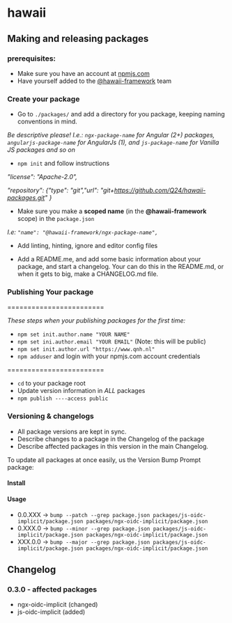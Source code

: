 # hawaii

## Making and releasing packages

### prerequisites:
* Make sure you have an account at [npmjs.com](https://www.npmjs.com)
* Have yourself added to the [@hawaii-framework](https://www.npmjs.com/org/hawaii-framework/) team

### Create your package
* Go to `./packages/` and add a directory for you package, keeping naming conventions in mind. 

_Be descriptive please!
I.e.: `ngx-package-name` for Angular (2+) packages, `angularjs-package-name` for AngularJs (1), and `js-package-name` for Vanilla JS packages and so on_


* `npm init` and follow instructions

_"license": "Apache-2.0",_

_"repository": {"type": "git","url": "git+https://github.com/Q24/hawaii-packages.git" }_

* Make sure you make a **scoped name** (in the **@hawaii-framework** scope) in the `package.json` 

_I.e: `"name": "@hawaii-framework/ngx-package-name",`_

* Add linting, hinting, ignore and editor config files

* Add a README.me, and add some basic information about your package, and start a changelog. Your can do this in the README.md, or when it gets to big, make a CHANGELOG.md file.

### Publishing Your package

========================

_These steps when your publishing packages for the first time:_
* `npm set init.author.name "YOUR NAME"`
* `npm set ini.author.email "YOUR EMAIL"` (Note: this will be public)
* `npm set init.author.url "https://www.qnh.nl"`
* `npm adduser` and login with your npmjs.com account credentials

========================

* `cd` to your package root
* Update version information in *ALL* packages  
* `npm publish ----access public`

### Versioning & changelogs
* All package versions are kept in sync.
* Describe changes to a package in the Changelog of the package
* Describe affected packages in this version in the main Changelog.

To update all packages at once easily, us the Version Bump Prompt package:

#### Install

#### Usage
* 0.0.XXX -> `bump --patch --grep package.json packages/js-oidc-implicit/package.json packages/ngx-oidc-implicit/package.json`
* 0.XXX.0 -> `bump --minor --grep package.json packages/js-oidc-implicit/package.json packages/ngx-oidc-implicit/package.json`
* XXX.0.0 -> `bump --major --grep package.json packages/js-oidc-implicit/package.json packages/ngx-oidc-implicit/package.json`


## Changelog

### 0.3.0 - affected packages
* ngx-oidc-implicit (changed)
* js-oidc-implicit (added)